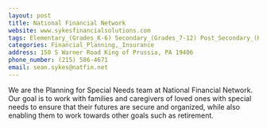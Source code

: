 ```yaml
---
layout: post
title: National Financial Network
website: www.sykesfinancialsolutions.com
tags: Elementary_(Grades_K-6) Secondary_(Grades_7-12) Post_Secondary_(High_School_and_Beyond)
categories: Financial_Planning,_Insurance
address: 150 S Warner Road King of Prussia, PA 19406
phone_number: (215) 586-4671
email: sean.sykes@natfin.net
---
```

We are the Planning for Special Needs team at National Financial Network. Our goal is to work with families and caregivers of loved ones with special needs to ensure that their futures are secure and organized, while also enabling them to work towards other goals such as retirement.